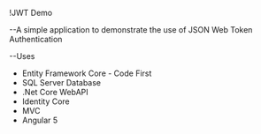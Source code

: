 ﻿!JWT Demo

--A simple application to demonstrate the use of JSON Web Token Authentication

--Uses 
* Entity Framework Core - Code First
* SQL Server Database
* .Net Core WebAPI
* Identity Core
* MVC
* Angular 5